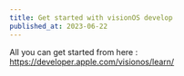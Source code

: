 ```yaml
---
title: Get started with visionOS develop
published_at: 2023-06-22
---
```



All you can get started from here : https://developer.apple.com/visionos/learn/


